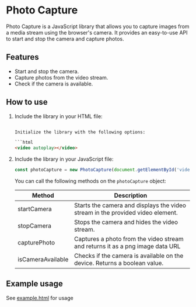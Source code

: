 # Photo Capture

Photo Capture is a JavaScript library that allows you to capture images from a media stream using the browser's camera. It provides an easy-to-use API to start and stop the camera and capture photos.

## Features

- Start and stop the camera.
- Capture photos from the video stream.
- Check if the camera is available.

## How to use

1. Include the library in your HTML file:

    ```html

    Initialize the library with the following options:

    ```html
    <video autoplay></video>
    ```

2. Include the library in your JavaScript file:

    ```javascript
    const photoCapture = new PhotoCapture(document.getElementById('video'));
    ```

    You can call the following methods on the `photoCapture` object:

    | Method   |  Description  |
    |---|---|
    |  startCamera | Starts the camera and displays the video stream in the provided video element. |
    |  stopCamera | Stops the camera and hides the video stream. |
    |  capturePhoto | Captures a photo from the video stream and returns it as a png image data URL |
    |  isCameraAvailable | Checks if the camera is available on the device. Returns a boolean value. |

## Example usage

See [example.html](https://github.com/gagan-bhullar-tech/photo-capture/blob/main/example.html) for usage